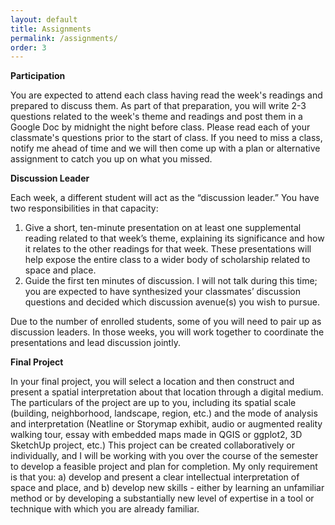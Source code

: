 ```yaml
---
layout: default
title: Assignments
permalink: /assignments/
order: 3
---
```


**Participation**

You are expected to attend each class having read the week's readings and prepared to discuss them. As part of that preparation, you will write 2-3 questions related to the week's theme and readings and post them in a Google Doc by midnight the night before class. Please read each of your classmate's questions prior to the start of class. If you need to miss a class, notify me ahead of time and we will then come up with a plan or alternative assignment to catch you up on what you missed.

**Discussion Leader**

Each week, a different student will act as the “discussion leader.” You have two responsibilities in that capacity:
1. Give a short, ten-minute presentation on at least one supplemental reading related to that week’s theme, explaining its significance and how it relates to the other readings for that week. These presentations will help expose the entire class to a wider body of scholarship related to space and place. 
2. Guide the first ten minutes of discussion. I will not talk during this time; you are expected to have synthesized your classmates’ discussion questions and decided which discussion avenue(s) you wish to pursue. 

Due to the number of enrolled students, some of you will need to pair up as discussion leaders. In those weeks, you will work together to coordinate the presentations and lead discussion jointly. 

**Final Project**

In your final project, you will select a location and then construct and present a spatial interpretation about that location through a digital medium. The particulars of the project are up to you, including its spatial scale (building, neighborhood, landscape, region, etc.) and the mode of analysis and interpretation (Neatline or Storymap exhibit, audio or augmented reality walking tour, essay with embedded maps made in QGIS or ggplot2, 3D SketchUp project, etc.) This project can be created collaboratively or individually, and I will be working with you over the course of the semester to develop a feasible project and plan for completion. My only requirement is that you: a) develop and present a clear intellectual interpretation of space and place, and b) develop new skills - either by learning an unfamiliar method or by developing a substantially new level of expertise in a tool or technique with which you are already familiar.
